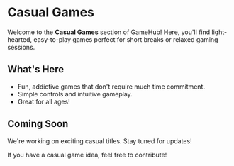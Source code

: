 # Casual Games

Welcome to the **Casual Games** section of GameHub! Here, you'll find light-hearted, easy-to-play games perfect for short breaks or relaxed gaming sessions.

## What's Here
- Fun, addictive games that don't require much time commitment.
- Simple controls and intuitive gameplay.
- Great for all ages!

## Coming Soon
We're working on exciting casual titles. Stay tuned for updates!

If you have a casual game idea, feel free to contribute!